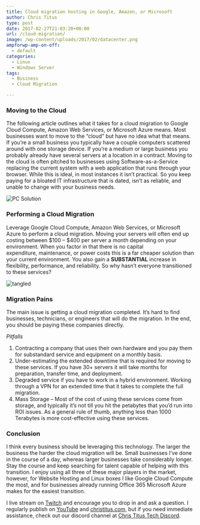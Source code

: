 ```yaml
---
title: Cloud migration hosting in Google, Amazon, or Microsoft
author: Chris Titus
type: post
date: 2017-02-27T21:03:20+00:00
url: /cloud-migration/
image: /wp-content/uploads/2017/02/datacenter.png
ampforwp-amp-on-off:
  - default
categories:
  - Linux
  - Windows Server
tags:
  - Business
  - Cloud Migration

---
```

### Moving to the Cloud

The following article outlines what it takes for a cloud migration to Google Cloud Compute, Amazon Web Services, or Microsoft Azure means. Most businesses want to move to the &#8220;cloud&#8221; but have no idea what that means. <!--more-->If you&#8217;re a small business you typically have a couple computers scattered around with one storage device. If you&#8217;re a medium or large business you probably already have several servers at a location in a contract. Moving to the cloud is often pitched to businesses using Software-as-a-Service replacing the current system with a web application that runs through your browser. While this is ideal, in most instances it isn&#8217;t practical. So you keep paying for a bloated IT infrastructure that is dated, isn&#8217;t as reliable, and unable to change with your business needs.

![PC Solution](/wp-content/uploads/2017/02/pc-solution.png)

### Performing a Cloud Migration

Leverage Google Cloud Compute, Amazon Web Services, or Microsoft Azure to perform a cloud migration. Moving your servers will often end up costing between $100 &#8211; $400 per server a month depending on your environment. When you factor in that there is no capital expenditure, maintenance, or power costs this is a far cheaper solution than your current environment. You also gain a **SUBSTANTIAL** increase in flexibility, performance, and reliability. So why hasn&#8217;t everyone transitioned to these services?

![tangled](/wp-content/uploads/2017/02/tangled.png)

### Migration Pains

The main issue is getting a cloud migration completed. It&#8217;s hard to find businesses, technicians, or engineers that will do the migration. In the end, you should be paying these companies directly.

_Pitfalls_

  1. Contracting a company that uses their own hardware and you pay them for substandard service and equipment on a monthly basis.
  2. Under-estimating the extended downtime that is required for moving to these services. If you have 30+ servers it will take months for preparation, transfer time, and deployment.
  3. Degraded service if you have to work in a hybrid environment. Working through a VPN for an extended time that it takes to complete the full migration.
  4. Mass Storage &#8211; Most of the cost of using these services come from storage, and typically it&#8217;s not till you hit the petabytes that you&#8217;d run into ROI issues. As a general rule of thumb, anything less than 1000 Terabytes is more cost-effective using these services.

### Conclusion

I think every business should be leveraging this technology. The larger the business the harder the cloud migration will be. Small businesses I&#8217;ve done in the course of a day, whereas larger businesses take considerably longer. Stay the course and keep searching for talent capable of helping with this transition. I enjoy using all three of these major players in the market, however, for Website Hosting and Linux boxes I like Google Cloud Compute the most, and for businesses already running Office 365 Microsoft Azure makes for the easiest transition.

I live stream on [Twitch][1] and encourage you to drop in and ask a question. I regularly publish on [YouTube][2] and [christitus.com][3], but if you need immediate assistance, check out our discord channel at [Chris Titus Tech Discord][4].

 [1]: https://twitch.tv/christitustech
 [2]: https://www.youtube.com/c/ChrisTitusTech
 [3]: https://www.christitus.com/
 [4]: https://www.christitus.com/discord
